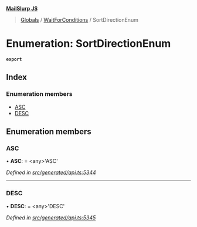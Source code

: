 **[MailSlurp JS](../README.md)**

> [Globals](../README.md) / [WaitForConditions](../modules/waitforconditions.md) / SortDirectionEnum

# Enumeration: SortDirectionEnum

**`export`** 

## Index

### Enumeration members

* [ASC](waitforconditions.sortdirectionenum.md#asc)
* [DESC](waitforconditions.sortdirectionenum.md#desc)

## Enumeration members

### ASC

•  **ASC**:  = \<any>'ASC'

*Defined in [src/generated/api.ts:5344](https://github.com/mailslurp/mailslurp-client/blob/d7397d3/src/generated/api.ts#L5344)*

___

### DESC

•  **DESC**:  = \<any>'DESC'

*Defined in [src/generated/api.ts:5345](https://github.com/mailslurp/mailslurp-client/blob/d7397d3/src/generated/api.ts#L5345)*
